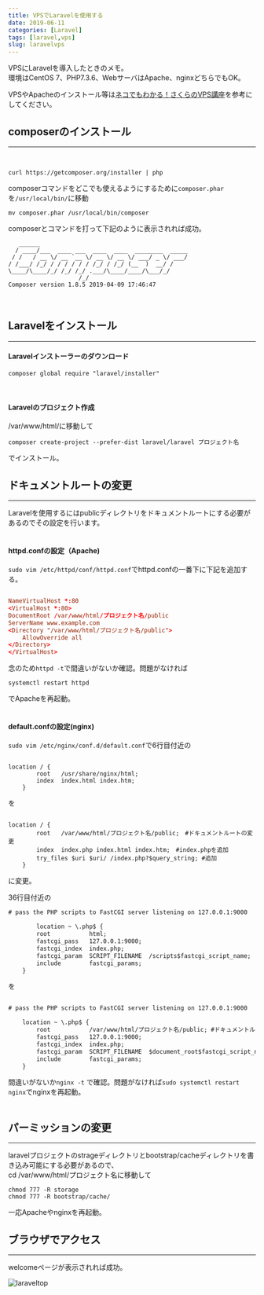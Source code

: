 ```yaml
---
title: VPSでLaravelを使用する
date: 2019-06-11
categories: [Laravel]
tags: [laravel,vps]
slug: laravelvps
---
```


VPSにLaravelを導入したときのメモ。  
環境はCentOS 7、PHP7.3.6、WebサーバはApache、nginxどちらでもOK。  

VPSやApacheのインストール等は[ネコでもわかる！さくらのVPS講座](https://knowledge.sakura.ad.jp/7938/)を参考にしてください。  

## composerのインストール
---

<br>

```
curl https://getcomposer.org/installer | php
```

composerコマンドをどこでも使えるようにするために`composer.phar`を`/usr/local/bin/`に移動<br>
```
mv composer.phar /usr/local/bin/composer
```

composerとコマンドを打って下記のように表示されれば成功。

```
   ______
  / ____/___  ____ ___  ____  ____  ________  _____
 / /   / __ \/ __ `__ \/ __ \/ __ \/ ___/ _ \/ ___/
/ /___/ /_/ / / / / / / /_/ / /_/ (__  )  __/ /
\____/\____/_/ /_/ /_/ .___/\____/____/\___/_/
                    /_/
Composer version 1.8.5 2019-04-09 17:46:47

```
<br>

## Laravelをインストール
---

#### Laravelインストーラーのダウンロード

```
composer global require "laravel/installer"
```
<br>

#### Laravelのプロジェクト作成

/var/www/html/に移動して

```
composer create-project --prefer-dist laravel/laravel プロジェクト名
```

でインストール。<br>

## ドキュメントルートの変更
---

Laravelを使用するにはpublicディレクトリをドキュメントルートにする必要があるのでその設定を行います。<br><br>

#### httpd.confの設定（Apache)

`sudo vim /etc/httpd/conf/httpd.conf`でhttpd.confの一番下に下記を追加する。  

```conf

NameVirtualHost *:80
<VirtualHost *:80>
DocumentRoot /var/www/html/プロジェクト名/public
ServerName www.example.com
<Directory "/var/www/html/プロジェクト名/public">
    AllowOverride all
</Directory>
</VirtualHost>

```

念のため`httpd -t`で間違いがないか確認。問題がなければ
```
systemctl restart httpd
```

でApacheを再起動。<br><br>


#### default.confの設定(nginx)

`sudo vim /etc/nginx/conf.d/default.conf`で6行目付近の

```

location / {
        root   /usr/share/nginx/html;
        index  index.html index.htm;
    }
```

を

```

location / {
        root   /var/www/html/プロジェクト名/public;　#ドキュメントルートの変更
        index  index.php index.html index.htm;　#index.phpを追加
        try_files $uri $uri/ /index.php?$query_string; #追加
    }

```

に変更。

36行目付近の

```html
# pass the PHP scripts to FastCGI server listening on 127.0.0.1:9000

        location ~ \.php$ {
        root           html;
        fastcgi_pass   127.0.0.1:9000;
        fastcgi_index  index.php;
        fastcgi_param  SCRIPT_FILENAME  /scripts$fastcgi_script_name;
        include        fastcgi_params;
    }
```

を

```html

# pass the PHP scripts to FastCGI server listening on 127.0.0.1:9000

    location ~ \.php$ {
        root           /var/www/html/プロジェクト名/public; #ドキュメントルートの変更
        fastcgi_pass   127.0.0.1:9000;
        fastcgi_index  index.php;
        fastcgi_param  SCRIPT_FILENAME  $document_root$fastcgi_script_name; #変更
        include        fastcgi_params;
    }

```

間違いがないか`nginx -t` で確認。問題がなければ`sudo systemctl restart nginx`でnginxを再起動。<br><br>

## パーミッションの変更
---

laravelプロジェクトのstrageディレクトリとbootstrap/cacheディレクトリを書き込み可能にする必要があるので、  
cd /var/www/html/プロジェクト名に移動して

```
chmod 777 -R storage
chmod 777 -R bootstrap/cache/
```

一応Apacheやnginxを再起動。

## ブラウザでアクセス
---

welcomeページが表示されれば成功。  

![laraveltop](../../../images/laraveltop.png)
